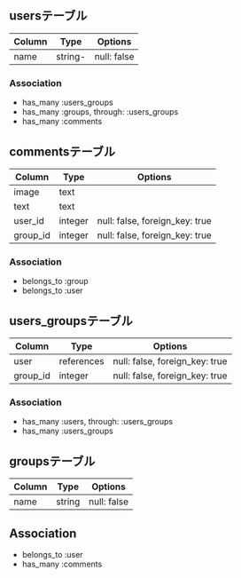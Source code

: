 ## usersテーブル
|Column  |Type   |Options                       |
|--------|-------|------------------------------|
|name    |string-|null: false|

### Association
- has_many :users_groups
- has_many :groups, through: :users_groups
- has_many :comments


## commentsテーブル
|Column  |Type   |Options                       |
|--------|-------|------------------------------|
|image   |text   |                              |
|text    |text   |                              |
|user_id |integer|null: false, foreign_key: true|
|group_id|integer|null: false, foreign_key: true|
### Association
- belongs_to :group
- belongs_to :user


## users_groupsテーブル
|Column  |Type      |Options                       |
|--------|----------|------------------------------|
|user    |references|null: false, foreign_key: true|
|group_id|integer   |null: false, foreign_key: true|
### Association
- has_many :users, through: :users_groups
- has_many :users_groups


## groupsテーブル
|Column  |Type   |Options                       |
|--------|-------|------------------------------|
|name    |string |null: false                   |
## Association
- belongs_to :user
- has_many :comments
